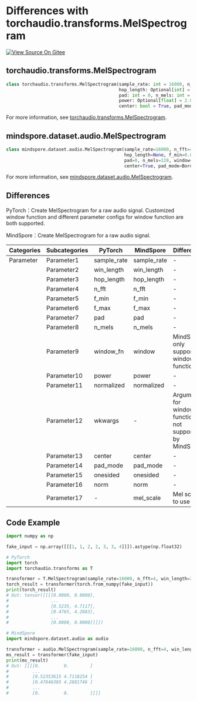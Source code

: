 # Differences with torchaudio.transforms.MelSpectrogram

[![View Source On Gitee](https://mindspore-website.obs.cn-north-4.myhuaweicloud.com/website-images/br_base/resource/_static/logo_source_en.svg)](https://gitee.com/mindspore/docs/blob/br_base/docs/mindspore/source_en/note/api_mapping/pytorch_diff/MelSpectrogram.md)

## torchaudio.transforms.MelSpectrogram

```python
class torchaudio.transforms.MelSpectrogram(sample_rate: int = 16000, n_fft: int = 400, win_length: Optional[int] = None,
                                           hop_length: Optional[int] = None, f_min: float = 0.0, f_max: Optional[float] = None,
                                           pad: int = 0, n_mels: int = 128, window_fn: Callable[[...], torch.Tensor] = <built-in method hann_window of type object>,
                                           power: Optional[float] = 2.0, normalized: bool = False, wkwargs: Optional[dict] = None,
                                           center: bool = True, pad_mode: str = 'reflect', onesided: bool = True, norm: Optional[str] = None)
```

For more information, see [torchaudio.transforms.MelSpectrogram](https://pytorch.org/audio/0.8.0/transforms.html#torchaudio.transforms.MelSpectrogram.html).

## mindspore.dataset.audio.MelSpectrogram

```python
class mindspore.dataset.audio.MelSpectrogram(sample_rate=16000, n_fft=400, win_length=None,
                                             hop_length=None, f_min=0.0, f_max=None,
                                             pad=0, n_mels=128, window=WindowType.HANN, power=2.0, normalized=False,
                                             center=True, pad_mode=BorderType.REFLECT, onesided=True, norm=NormType.NONE, mel_scale=MelType.HTK)
```

For more information, see [mindspore.dataset.audio.MelSpectrogram](https://mindspore.cn/docs/en/br_base/api_python/dataset_audio/mindspore.dataset.audio.MelSpectrogram.html#mindspore.dataset.audio.MelSpectrogram).

## Differences

PyTorch：Create MelSpectrogram for a raw audio signal. Customized window function and different parameter configs for window function are both supported.

MindSpore：Create MelSpectrogram for a raw audio signal.

| Categories | Subcategories |PyTorch | MindSpore | Difference |
| --- | ---   | ---   | ---        |---  |
|Parameter | Parameter1 | sample_rate     | sample_rate      | - |
|     | Parameter2 | win_length     | win_length    | - |
|     | Parameter3 | hop_length   | hop_length    | - |
|     | Parameter4 | n_fft   | n_fft    | - |
|     | Parameter5 | f_min    | f_min   | - |
|     | Parameter6 | f_max   | f_max    | - |
|     | Parameter7 | pad   | pad  | - |
|     | Parameter8 | n_mels    | n_mels     | - |
|     | Parameter9 | window_fn    | window      | MindSpore only supports 5 window functions |
|     | Parameter10 | power    | power     | - |
|     | Parameter11 | normalized   | normalized     | - |
|     | Parameter12 | wkwargs    | -     | Arguments for window function, not supported by MindSpore |
|     | Parameter13 | center   | center     | - |
|     | Parameter14 | pad_mode    | pad_mode     | - |
|     | Parameter15 | onesided    | onesided     | - |
|     | Parameter16 | norm    | norm     | - |
|     | Parameter17 | -    | mel_scale      | Mel scale to use |

## Code Example

```python
import numpy as np

fake_input = np.array([[[1, 1, 2, 2, 3, 3, 4]]]).astype(np.float32)

# PyTorch
import torch
import torchaudio.transforms as T

transformer = T.MelSpectrogram(sample_rate=16000, n_fft=4, win_length=2, hop_length=4, window_fn=torch.hann_window)
torch_result = transformer(torch.from_numpy(fake_input))
print(torch_result)
# Out: tensor([[[[0.0000, 0.0000],
#                ...
#                [0.5235, 4.7117],
#                [0.4765, 4.2883],
#                ...
#                [0.0000, 0.0000]]]])

# MindSpore
import mindspore.dataset.audio as audio

transformer = audio.MelSpectrogram(sample_rate=16000, n_fft=4, win_length=2, hop_length=4, window=audio.WindowType.HANN)
ms_result = transformer(fake_input)
print(ms_result)
# Out: [[[[0.         0.        ]
#         ...
#         [0.52353615 4.7118254 ]
#         [0.47646385 4.2881746 ]
#         ...
#         [0.         0.        ]]]]
```
